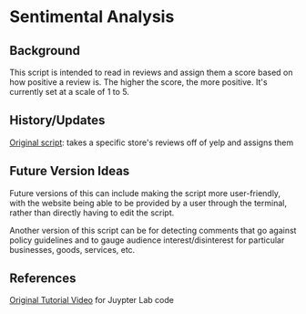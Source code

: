 # Sentimental Analysis

## Background
This script is intended to read in reviews and assign them a score based on
how positive a review is. The higher the score, the more positive. It's currently
set at a scale of 1 to 5.

## History/Updates
[Original script](https://github.com/nadiamoore315/sentiment_analysis/blob/main/sentimental_analysis.py): takes a specific store's reviews off of yelp and assigns them 

## Future Version Ideas
Future versions of this can include making the script more user-friendly,
with the website being able to be provided by a user through the terminal,
rather than directly having to edit the script.

Another version of this script can be for detecting comments that go
against policy guidelines and to gauge audience interest/disinterest
for particular businesses, goods, services, etc.

## References
[Original Tutorial Video](https://www.youtube.com/watch?v=szczpgOEdXs&t=1372s) for Juypter Lab code

